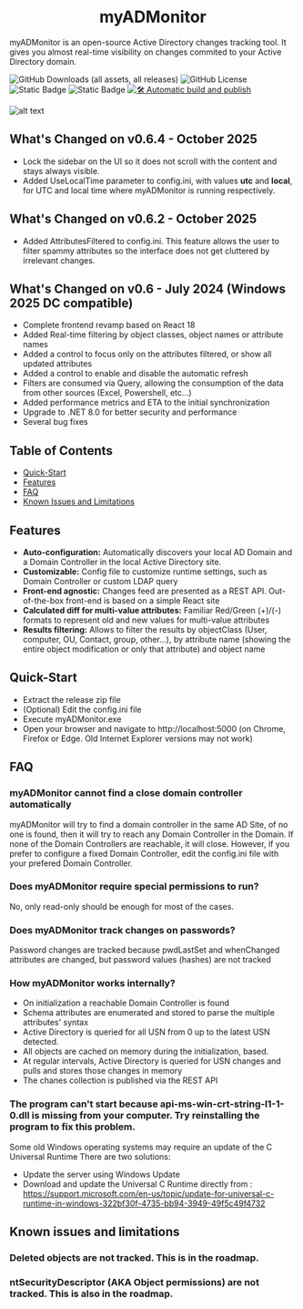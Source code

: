 <h1 align="center">
  <br>
  myADMonitor
  <br>
</h1>

myADMonitor is an open-source Active Directory changes tracking tool. It gives you almost real-time visibility on changes commited to your Active Directory domain.

![GitHub Downloads (all assets, all releases)](https://img.shields.io/github/downloads/mihemihe/myADMonitor/total?style=plastic&logo=github)
![GitHub License](https://img.shields.io/github/license/mihemihe/myADMonitor)
![Static Badge](https://img.shields.io/badge/.NET-8.0-512BD4)
![Static Badge](https://img.shields.io/badge/Typescript-3178C6?logo=typescript&logoColor=FFF)
[![🛠️ Automatic build and publish](https://github.com/mihemihe/myADMonitor/actions/workflows/build-React2024.yml/badge.svg)](https://github.com/mihemihe/myADMonitor/actions/workflows/build-React2024.yml)





![alt text](/blob/Example01v06.png?raw=true)
## What's Changed on v0.6.4 - October 2025

* Lock the sidebar on the UI so it does not scroll with the content and stays always visible.
* Added UseLocalTime parameter to config.ini, with values **utc** and **local**, for UTC and local time where myADMonitor is running respectively.

## What's Changed on v0.6.2 - October 2025

* Added AttributesFiltered to config.ini. This feature allows the user to filter spammy attributes so the interface does not get cluttered by irrelevant changes.

## What's Changed on v0.6 - July 2024 (Windows 2025 DC compatible)

* Complete frontend revamp based on React 18
* Added Real-time filtering by object classes, object names or attribute names
* Added a control to focus only on the attributes filtered, or show all updated attributes
* Added a control to enable and disable the automatic refresh
* Filters are consumed via Query, allowing the consumption of the data from other sources (Excel, Powershell, etc...)
* Added performance metrics and ETA to the initial synchronization
* Upgrade to .NET 8.0 for better security and performance
* Several bug fixes


## Table of Contents
- [Quick-Start](#quick-start)
- [Features](#features)
- [FAQ](#faq)
- [Known Issues and Limitations](#knownissuesandlimitations)


## Features
- __Auto-configuration:__ Automatically discovers your local AD Domain and a Domain Controller in the local Active Directory site.
- __Customizable:__ Config file to customize runtime settings, such as Domain Controller or custom LDAP query
- __Front-end agnostic:__ Changes feed are presented as a REST API. Out-of-the-box front-end is based on a simple React site
- __Calculated diff for multi-value attributes:__ Familiar Red/Green (+)/(-) formats to represent old and new values for multi-value attributes
- __Results filtering:__ Allows to filter the results by objectClass (User, computer, OU, Contact, group, other...), by attribute name (showing the entire object modification or only that attribute) and object name

## Quick-Start

- Extract the release zip file 
- (Optional) Edit the config.ini file
- Execute myADMonitor.exe
- Open your browser and navigate to http://localhost:5000 (on Chrome, Firefox or Edge. Old Internet Explorer versions may not work)


## FAQ
### myADMonitor cannot find a close domain controller automatically
myADMonitor will try to find a domain controller in the same AD Site, of no one is found, then it will try to reach any Domain Controller in the Domain. If none of the Domain Controllers are reachable, it will close. However, if you prefer to configure a fixed Domain Controller, edit the config.ini file with your prefered Domain Controller.

### Does myADMonitor require special permissions to run?
No, only read-only should be enough for most of the cases. 

### Does myADMonitor track changes on passwords?
Password changes are tracked because pwdLastSet and whenChanged attributes are changed, but password values (hashes) are not tracked

### How myADMonitor works internally?
- On initialization a reachable Domain Controller is found
- Schema attributes are enumerated and stored to parse the multiple attributes' syntax
- Active Directory is queried for all USN from 0 up to the latest USN detected.
- All objects are cached on memory during the initialization, based.
- At regular intervals, Active Directory is queried for USN changes and pulls and stores those changes in memory
- The chanes collection is published via the REST API

### The program can't start because api-ms-win-crt-string-l1-1-0.dll is missing from your computer. Try reinstalling the program to fix this problem.
Some old Windows operating systems may require an update of the C Universal Runtime
There are two solutions:
- Update the server using Windows Update
- Download and update the Universal C Runtime directly from : https://support.microsoft.com/en-us/topic/update-for-universal-c-runtime-in-windows-322bf30f-4735-bb94-3949-49f5c49f4732

## Known issues and limitations

### Deleted objects are not tracked. This is in the roadmap. 
### ntSecurityDescriptor (AKA Object permissions) are not tracked. This is also in the roadmap.
